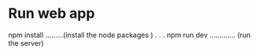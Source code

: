 # Run web app 

npm install   .........(install the  node packages )
.
.
.
npm run dev  ............. (run the server)